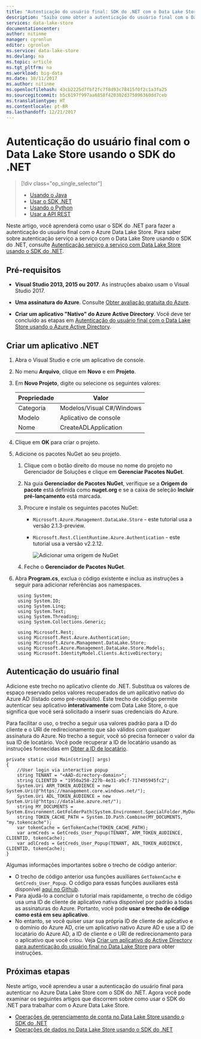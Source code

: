 ```yaml
---
title: "Autenticação do usuário final: SDK do .NET com o Data Lake Store usando o Azure Active Directory | Microsoft Docs"
description: "Saiba como obter a autenticação do usuário final com o Data Lake Store usando o Azure Active Directory com o SDK do .NET"
services: data-lake-store
documentationcenter: 
author: nitinme
manager: cgronlun
editor: cgronlun
ms.service: data-lake-store
ms.devlang: na
ms.topic: article
ms.tgt_pltfrm: na
ms.workload: big-data
ms.date: 10/11/2017
ms.author: nitinme
ms.openlocfilehash: 43cb2225d7fbf2fc7f8d93c78415f0f2c1a3fa25
ms.sourcegitcommit: b5c6197f997aa6858f420302d375896360dd7ceb
ms.translationtype: HT
ms.contentlocale: pt-BR
ms.lasthandoff: 12/21/2017
---
```

# <a name="end-user-authentication-with-data-lake-store-using-net-sdk"></a>Autenticação do usuário final com o Data Lake Store usando o SDK do .NET
> [!div class="op_single_selector"]
> * [Usando o Java](data-lake-store-end-user-authenticate-java-sdk.md)
> * [Usar o SDK .NET](data-lake-store-end-user-authenticate-net-sdk.md)
> * [Usando o Python](data-lake-store-end-user-authenticate-python.md)
> * [Usar a API REST](data-lake-store-end-user-authenticate-rest-api.md)
> 
>  

Neste artigo, você aprenderá como usar o SDK do .NET para fazer a autenticação do usuário final com o Azure Data Lake Store. Para saber sobre autenticação serviço a serviço com o Data Lake Store usando o SDK do .NET, consulte [Autenticação serviço a serviço com Data Lake Store usando o SDK do .NET](data-lake-store-service-to-service-authenticate-net-sdk.md).

## <a name="prerequisites"></a>Pré-requisitos
* **Visual Studio 2013, 2015 ou 2017**. As instruções abaixo usam o Visual Studio 2017.

* **Uma assinatura do Azure**. Consulte [Obter avaliação gratuita do Azure](https://azure.microsoft.com/pricing/free-trial/).

* **Criar um aplicativo "Nativo" do Azure Active Directory**. Você deve ter concluído as etapas em [Autenticação do usuário final com o Data Lake Store usando o Azure Active Directory](data-lake-store-end-user-authenticate-using-active-directory.md).

## <a name="create-a-net-application"></a>Criar um aplicativo .NET
1. Abra o Visual Studio e crie um aplicativo de console.
2. No menu **Arquivo**, clique em **Novo** e em **Projeto**.
3. Em **Novo Projeto**, digite ou selecione os seguintes valores:

   | Propriedade | Valor |
   | --- | --- |
   | Categoria |Modelos/Visual C#/Windows |
   | Modelo |Aplicativo de console |
   | Nome |CreateADLApplication |

4. Clique em **OK** para criar o projeto.

5. Adicione os pacotes NuGet ao seu projeto.

   1. Clique com o botão direito do mouse no nome do projeto no Gerenciador de Soluções e clique em **Gerenciar Pacotes NuGet**.
   2. Na guia **Gerenciador de Pacotes NuGet**, verifique se a **Origem do pacote** está definida como **nuget.org** e se a caixa de seleção **Incluir pré-lançamento** está marcada.
   3. Procure e instale os seguintes pacotes NuGet:

      * `Microsoft.Azure.Management.DataLake.Store` - este tutorial usa a versão 2.1.3-preview.
      * `Microsoft.Rest.ClientRuntime.Azure.Authentication` - este tutorial usa a versão v2.2.12.

        ![Adicionar uma origem de NuGet](./media/data-lake-store-get-started-net-sdk/data-lake-store-install-nuget-package.png "Criar uma nova conta do Azure Data Lake")
   4. Feche o **Gerenciador de Pacotes NuGet**.

6. Abra **Program.cs**, exclua o código existente e inclua as instruções a seguir para adicionar referências aos namespaces.

        using System;
        using System.IO;
        using System.Linq;
        using System.Text;
        using System.Threading;
        using System.Collections.Generic;
                
        using Microsoft.Rest;
        using Microsoft.Rest.Azure.Authentication;
        using Microsoft.Azure.Management.DataLake.Store;
        using Microsoft.Azure.Management.DataLake.Store.Models;
        using Microsoft.IdentityModel.Clients.ActiveDirectory;
        

## <a name="end-user-authentication"></a>Autenticação do usuário final
Adicione este trecho no aplicativo cliente do .NET. Substitua os valores de espaço reservado pelos valores recuperados de um aplicativo nativo do Azure AD (listado como pré-requisito). Este trecho de código permite autenticar seu aplicativo **interativamente** com Data Lake Store, o que significa que você será solicitado a inserir suas credenciais do Azure.

Para facilitar o uso, o trecho a seguir usa valores padrão para a ID do cliente e o URI de redirecionamento que são válidos com qualquer assinatura do Azure. No trecho a seguir, você só precisa fornecer o valor da sua ID de locatário. Você pode recuperar a ID de locatário usando as instruções fornecidas em [Obter a ID de locatário](../azure-resource-manager/resource-group-create-service-principal-portal.md#get-tenant-id).
    
    private static void Main(string[] args)
    {
        //User login via interactive popup
        string TENANT = "<AAD-directory-domain>";
        string CLIENTID = "1950a258-227b-4e31-a9cf-717495945fc2";
        System.Uri ARM_TOKEN_AUDIENCE = new System.Uri(@"https://management.core.windows.net/");
        System.Uri ADL_TOKEN_AUDIENCE = new System.Uri(@"https://datalake.azure.net/");
        string MY_DOCUMENTS = System.Environment.GetFolderPath(System.Environment.SpecialFolder.MyDocuments);
        string TOKEN_CACHE_PATH = System.IO.Path.Combine(MY_DOCUMENTS, "my.tokencache");
        var tokenCache = GetTokenCache(TOKEN_CACHE_PATH);
        var armCreds = GetCreds_User_Popup(TENANT, ARM_TOKEN_AUDIENCE, CLIENTID, tokenCache);
        var adlCreds = GetCreds_User_Popup(TENANT, ADL_TOKEN_AUDIENCE, CLIENTID, tokenCache);
    }

Algumas informações importantes sobre o trecho de código anterior:

* O trecho de código anterior usa funções auxiliares `GetTokenCache` e `GetCreds_User_Popup`. O código para essas funções auxiliares está disponível [aqui no Github](https://github.com/Azure-Samples/data-lake-analytics-dotnet-auth-options#gettokencache).
* Para ajudá-lo a concluir o tutorial mais rapidamente, o trecho de código usa uma ID de cliente de aplicativo nativa disponível por padrão a todas as assinaturas do Azure. Portanto, você pode **usar o trecho de código como está em seu aplicativo**.
* No entanto, se você quiser usar sua própria ID de cliente de aplicativo e o domínio do Azure AD, crie um aplicativo nativo Azure AD e use a ID de locatário do Azure AD, a ID de cliente e o URI de redirecionamento para o aplicativo que você criou. Veja [Criar um aplicativo do Active Directory para autenticação do usuário final no Data Lake Store](data-lake-store-end-user-authenticate-using-active-directory.md) para obter instruções.

  
## <a name="next-steps"></a>Próximas etapas
Neste artigo, você aprendeu a usar a autenticação do usuário final para autenticar no Azure Data Lake Store com o SDK do .NET. Agora você pode examinar os seguintes artigos que discorrem sobre como usar o SDK do .NET para trabalhar com o Azure Data Lake Store.

* [Operações de gerenciamento de conta no Data Lake Store usando o SDK do .NET](data-lake-store-get-started-net-sdk.md)
* [Operações de dados no Data Lake Store usando o SDK do .NET](data-lake-store-data-operations-net-sdk.md)

